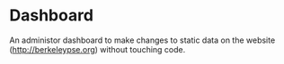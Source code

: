 # Dashboard

An administor dashboard to make changes to static data on the website (http://berkeleypse.org) without touching code.
